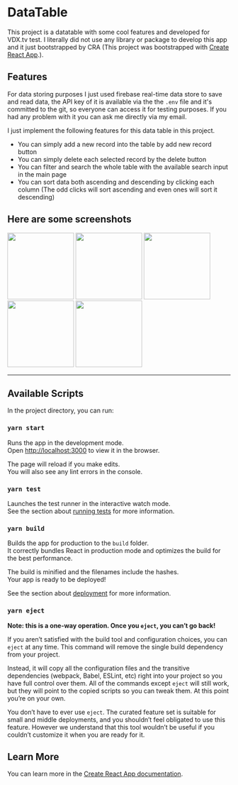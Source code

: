 # DataTable
This project is a datatable with some cool features and developed for VDX.tv test. I literally did not use any library or package to develop this app and it just bootstrapped by CRA (This project was bootstrapped with [Create React App](https://github.com/facebook/create-react-app).).

## Features
For data storing purposes I just used firebase real-time data store to save and read data, the API key of it is available via the the `.env` file and it's committed to the git, so everyone can access it for testing purposes. If you had any problem with it you can ask me directly via my email.

I just implement the following features for this data table in this project.

- You can simply add a new record into the table by add new record button
- You can simply delete each selected record by the delete button
- You can filter and search the whole table with the available search input in the main page
- You can sort data both ascending and descending by clicking each column (The odd clicks will sort ascending and even ones will sort it descending)

## Here are some screenshots

<img src="public/screenShots/Table.png" width="150"/>  <img src="public/screenShots/Add.png" width="150"/> <img src="public/screenShots/Search.png" width="150"/>  <img src="public/screenShots/Delete.png" width="150"/> <img src="public/screenShots/Sort.png" width="150"/>

----


## Available Scripts

In the project directory, you can run:

### `yarn start`

Runs the app in the development mode.<br />
Open [http://localhost:3000](http://localhost:3000) to view it in the browser.

The page will reload if you make edits.<br />
You will also see any lint errors in the console.

### `yarn test`

Launches the test runner in the interactive watch mode.<br />
See the section about [running tests](https://facebook.github.io/create-react-app/docs/running-tests) for more information.

### `yarn build`

Builds the app for production to the `build` folder.<br />
It correctly bundles React in production mode and optimizes the build for the best performance.

The build is minified and the filenames include the hashes.<br />
Your app is ready to be deployed!

See the section about [deployment](https://facebook.github.io/create-react-app/docs/deployment) for more information.

### `yarn eject`

**Note: this is a one-way operation. Once you `eject`, you can’t go back!**

If you aren’t satisfied with the build tool and configuration choices, you can `eject` at any time. This command will remove the single build dependency from your project.

Instead, it will copy all the configuration files and the transitive dependencies (webpack, Babel, ESLint, etc) right into your project so you have full control over them. All of the commands except `eject` will still work, but they will point to the copied scripts so you can tweak them. At this point you’re on your own.

You don’t have to ever use `eject`. The curated feature set is suitable for small and middle deployments, and you shouldn’t feel obligated to use this feature. However we understand that this tool wouldn’t be useful if you couldn’t customize it when you are ready for it.

## Learn More

You can learn more in the [Create React App documentation](https://facebook.github.io/create-react-app/docs/getting-started).
